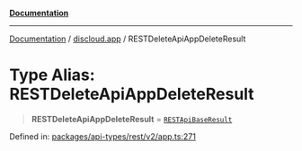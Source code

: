 [**Documentation**](../../README.md)

***

[Documentation](../../packages.md) / [discloud.app](../README.md) / RESTDeleteApiAppDeleteResult

# Type Alias: RESTDeleteApiAppDeleteResult

> **RESTDeleteApiAppDeleteResult** = [`RESTApiBaseResult`](../interfaces/RESTApiBaseResult.md)

Defined in: [packages/api-types/rest/v2/app.ts:271](https://github.com/discloud/discloud.app/blob/ff86a7704bdfa4b9011141068419f0a48ab50b8b/packages/api-types/rest/v2/app.ts#L271)
